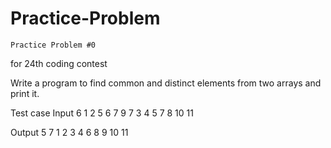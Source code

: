 # Practice-Problem
    Practice Problem #0 

for 24th coding contest 

Write a program to find common and distinct elements from two arrays and print it.

Test case 
Input
6
1 2 5 6 7 9
7
3 4 5 7 8 10 11

Output
5 7 
1 2 3 4 6 8 9 10 11
